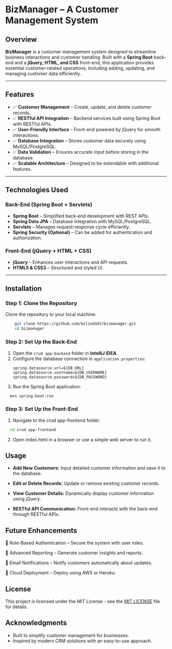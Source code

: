 # BizManager – A Customer Management System

## Overview
**BizManager** is a customer management system designed to streamline business interactions and customer handling. Built with a **Spring Boot** back-end and a **jQuery, HTML, and CSS** front-end, this application provides essential customer-related operations, including adding, updating, and managing customer data efficiently.

---

## Features
- ✅ **Customer Management** – Create, update, and delete customer records.
- ✅ **RESTful API Integration** – Backend services built using Spring Boot with RESTful APIs.
- ✅ **User-Friendly Interface** – Front-end powered by jQuery for smooth interactions.
- ✅ **Database Integration** – Stores customer data securely using MySQL/PostgreSQL.
- ✅ **Data Validation** – Ensures accurate input before storing in the database.
- ✅ **Scalable Architecture** – Designed to be extendable with additional features.

---

## Technologies Used

### Back-End (Spring Boot + Servlets)
- **Spring Boot** – Simplified back-end development with REST APIs.
- **Spring Data JPA** – Database integration with MySQL/PostgreSQL.
- **Servlets** – Manages request-response cycle efficiently.
- **Spring Security (Optional)** – Can be added for authentication and authorization.

### Front-End (jQuery + HTML + CSS)
- **jQuery** – Enhances user interactions and API requests.
- **HTML5 & CSS3** – Structured and styled UI.

---

## Installation

### Step 1: Clone the Repository
Clone the repository to your local machine:
```bash
    git clone https://github.com/milinda55/bizmanager.git
    cd bizmanager
```
### Step 2: Set Up the Back-End
1. Open the `crud app-backend` folder in **IntelliJ IDEA**.
2. Configure the database connection in `application.properties`:
   ```properties
   spring.datasource.url=${DB_URL}
   spring.datasource.username=${DB_USERNAME}
   spring.datasource.password=${DB_PASSWORD}

3. Run the Spring Boot application:

```bash
  mvn spring-boot:run
```
### Step 3: Set Up the Front-End
1. Navigate to the crud app-frontend folder:

```bash
  cd crud app-frontend
```
2. Open index.html in a browser or use a simple web server to run it.

## Usage
- **Add New Customers:** Input detailed customer information and save it to the database.

- **Edit or Delete Records:** Update or remove existing customer records.

- **View Customer Details:** Dynamically display customer information using jQuery.

- **RESTful API Communication:** Front-end interacts with the back-end through RESTful APIs.

## Future Enhancements
🚀 Role-Based Authentication – Secure the system with user roles.

🚀 Advanced Reporting – Generate customer insights and reports.

🚀 Email Notifications – Notify customers automatically about updates.

🚀 Cloud Deployment – Deploy using AWS or Heroku.

## License
This project is licensed under the MIT License - see the [MIT LICENSE](LICENSE.txt) file for details.

## Acknowledgments
- Built to simplify customer management for businesses.
- Inspired by modern CRM solutions with an easy-to-use approach.